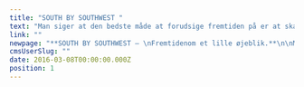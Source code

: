 ```yaml
---
title: "SOUTH BY SOUTHWEST "
text: "Man siger at den bedste måde at forudsige fremtiden på er at skabe den selv. Derfor sendte vi i år en håndfuld medarbejdere af sted til den anerkendte tech-festival, South by Soutwest i Austin, Texas. \n"
link: ""
newpage: "**SOUTH BY SOUTHWEST – \nFremtidenom et lille øjeblik.**\n\nMan siger at den bedste måde at forudsige fremtiden på er at skabe den selv. Derfor sendte vi i år en håndfuld medarbejdere af sted til den anerkendte tech-festival, South by Soutwest i Austin, Texas. Stedet, hvor enstor del af den digitale kommunikations-fremtid bliver til nutid. Den årlige begivenhed med over 30.000 deltagere, og keynote speakers som Barack Obama og J. J. Abrams, er en innovativ smeltedigel af robotter, droner, førerløse biler,3D printere, branded content, social media, japanske startups og virtual reality. Buzzwords svirrer som bier i luften, men fremtidens honningkrukke er også fyldt til randen, og ikke til at komme uden om.\n\n**Rumkrig i samtalekøkkenet**\n\nVirtual reality er en af de mega trends, vi med sikkerhed vil se mere til i fremtiden. Teknologien er nu endelig nået dertil, hvor man rent faktisk et øjeblik tror på, at man befinder sig midt i en rumkrig i yderste galakse eller i en hæsblæsende rutsjebane med hovedet hængende nedad. \n\nIsenkrammet er indtil videre ikke lige kønt udadtil, men det virker overraskende godt. Det store spørgsmål er dog, hvad disse teknologier kan gøre for et brand. Er de håndgribelige bud på nye kommunikationsveje og en interaktion man næppe troede var mulig, da man trykte sine M65 foldere i start-halvfemserne? \n\n**Farvel til fitnesscentret**\n\nDe såkaldte wearables fyldte også godt op i den imponerende kongres-hal. For selvom modige projekter og produkter som Google Glass og Apple Watch ikke har været en ubetinget succes, så har de også banet vejen for andre virksomheder, der nu står klar i kulissen med deres bud på det næste nye. Lige fra Quell, som øjeblikkeligt fjerner kropssmerter, uden brug af medicin.\n\nFor ikke at tale om træningstrøjen X, der via elektroder kan påføre dine arme 20 kilos vægt og allerede i morgen kan overflødiggøre turen til fitnesscentret.\n\nEller Thync, der påvirker hjernen til enten at udsende energi eller slappe af i løbet af få sekunder, og så er vi hermed nået til veritabel hjerne-hacking. \n\n**Fremtiden kræver ansvar og respekt**\n\nEn kuriositet lige nu, men også en understregning af, at de nye teknologier, der nemt kan forblænde os, kræver både timing, ansvarlighed og respekt over for de forbrugere, der konstant bliver tæppebombet af mere og mere aggressive budskaber på samtlige platforme 24/7. \n\nHar man det for øje, er der et utal muligheder, og anvendes de rigtigt, kan det endda blive meget interessant, og ikke mindst relevant for både afsender og modtager.\n\n**Stjerneskud on demand**\n\nOg hvad har vi så lært efter fem dages hed, intensiv, inspiration i smeltediglen? Er der op og ned på noget i dette tekniske virvar?  Svaret er forholdsvist simpelt om end noget diffust: \n\nAlt kan lade sig gøre med nutidens teknologier. Hvis vi kan tænke det, kan vi lave det. Vi lever med andre ord i en tid, hvor en japansk virksomhed tilbyder stjerneskud on demand. Og her taler vi ikke om et klassisk stykke smørrebrød. \n\n**Robotterne og hjulet**\n\nDiskussionen om mennesker og maskiner har aldrig været mere aktuel. Robotter stod nærmest i kø på SXSW. Og på sigt skal vi nok vænne os til, at de ligesom hjulet og den dybe tallerken vil løse de åbenlyse problemer som mennesket står overfor. Det kan man godt diskutere om et stjerneskud on demand gør. Men den nysgerrighed, det mod og den skaber glæde, der driver dens slags spektakulære opfindelser er uden tvivl inspirerende og tankevækkende. \n\nDen vil være med til at skabe andre ideer og ny innovation. Og mon ikke det også fører til, at brands i større grad kan være med til at gøre vores hverdag og liv nemmere og mere enkelt, og ikke blot faldbyde varer ogydelser i et væk, mere eller mindre bevidstløst.\n\n**Historien er helt central**\n\nMed de nye teknologier og digitale landvindinger, kan vi måske være med til skabe en dialog og engagement, som tidligere tidersmassemarkedsføring sjældent kunne opnå. \n\nOg det er her, i denne krydsild, at vi skal vænne os til at kommunikation i den grad udklækkes. Postulaternes tid er forbi, så her står viover for en nær fremtid hvor budskaber, medier _utilites_, produkter og services smelter sammen og nye begreber bliver kommunikation i sig selv, og hvor alting kultiveres og muterer konstant. Og herer vi ved en helt central ting. Den rivende, fantastiske og voldsomt inspirerende og ganske dramatiske udvikling kræver nemlig noget, der er alt andet end nyt. \n\n**Herodot.com**\n\nI virkeligheden ligeså gammel som mennesket selv: Historiefortællingen. De fortællinger som har fulgt os længere end hjulet og den dybe tallerken. Fra Herodot til Hemmingway. For hvad skal ellers holde styr på så mange tekniske finesser, medier, platforme, kanaler, utilities, og konstante granuleringer af brand, produkt og budskab?\n\n**Skrevet i sanskrit og på twitter**\n\nKald det et koncept, _storytelling,_en organiserende ide’, en rød tråd, et blåt ocean, en platform, univers elleret _purpose._Kært barn mange navne, men det er her vi stadig kan gøre en forskel som kommunikations-folk. Det er ved at skabe ensamlet fortælling om et brand, at vi kan få hele den fagre nye verdensteknikaliteter og spidsfindigheder til at gøre vores kommunikation mere indsigtsfuld, mere menneskelig og mere relevant. Og det har altid været god latin i en verden hvor fortællingen altid vil overleve, uanset om den står hugget i sanskrit eller lyser på twitter.\n\n  "
cmsUserSlug: ""
date: 2016-03-08T00:00:00.000Z
position: 1
---
```


